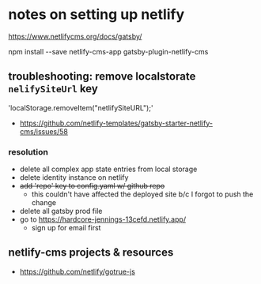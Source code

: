 # notes on setting up netlify 

https://www.netlifycms.org/docs/gatsby/

npm install --save netlify-cms-app gatsby-plugin-netlify-cms


## troubleshooting: remove localstorate `nelifySiteUrl` key
'localStorage.removeItem("netlifySiteURL");'
- https://github.com/netlify-templates/gatsby-starter-netlify-cms/issues/58

### resolution
- delete all complex app state entries from local storage
- delete identity instance on netlify
- ~~add 'repo' key to config.yaml w/ github repo~~
  - this couldn't have affected the deployed site b/c I forgot to push the change
- delete all gatsby prod file
- go to https://hardcore-jennings-13cefd.netlify.app/
  - sign up for email first



## netlify-cms projects & resources
- https://github.com/netlify/gotrue-js